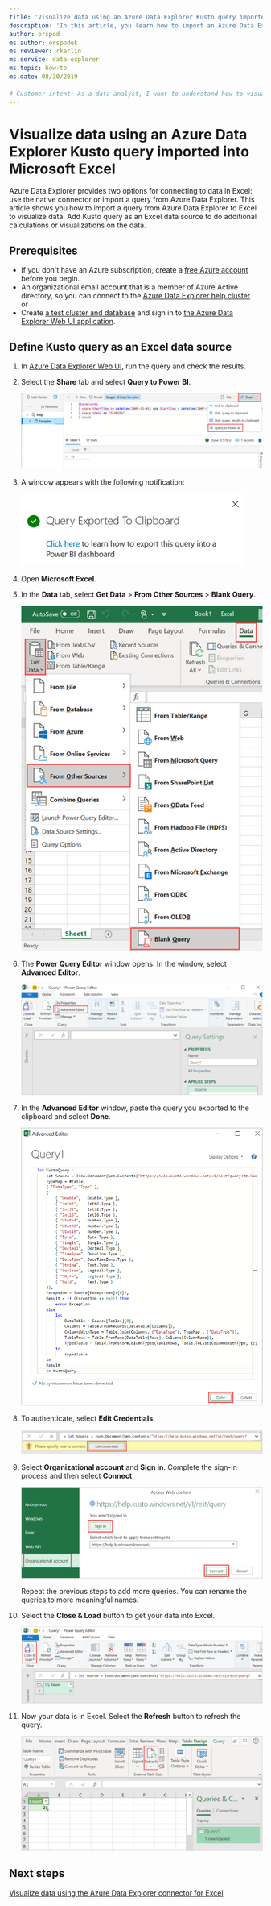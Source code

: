 ```yaml
---
title: 'Visualize data using an Azure Data Explorer Kusto query imported into Microsoft Excel'
description: 'In this article, you learn how to import an Azure Data Explorer Kusto query into Microsoft Excel.'
author: orspod
ms.author: orspodek
ms.reviewer: rkarlin
ms.service: data-explorer
ms.topic: how-to
ms.date: 08/30/2019

# Customer intent: As a data analyst, I want to understand how to visualize my Azure Data Explorer data in Excel.
---
```


# Visualize data using an Azure Data Explorer Kusto query imported into Microsoft Excel

Azure Data Explorer provides two options for connecting to data in Excel: use the native connector or import a query from Azure Data Explorer. This article shows you how to import a query from Azure Data Explorer to Excel to visualize data. Add Kusto query as an Excel data source to do additional calculations or visualizations on the data.

## Prerequisites

* If you don't have an Azure subscription, create a [free Azure account](https://azure.microsoft.com/free/) before you begin.
* An organizational email account that is a member of Azure Active directory, so you can connect to the [Azure Data Explorer help cluster](https://dataexplorer.azure.com/clusters/help/databases/Samples) 
<br>or</br>
* Create [a test cluster and database](create-cluster-database-portal.md) and sign in to [the Azure Data Explorer Web UI application](https://dataexplorer.azure.com/).

## Define Kusto query as an Excel data source

1. In [Azure Data Explorer Web UI](https://dataexplorer.azure.com/clusters/help/databases/Samples), run the query and check the results.

1. Select the **Share** tab and select **Query to Power BI**.

    ![Web UI query to Power BI](media/excel-blank-query/web-ui-query-to-powerbi.png)

1. A window appears with the following notification:

    ![export query to clipboard](media/excel-blank-query/query-exported-to-clipboard.png)

1. Open **Microsoft Excel**.

1. In the **Data** tab, select **Get Data** > **From Other Sources** > **Blank Query**.

    ![Get data and select blank query](media/excel-blank-query/get-data-blank-query.png)

1. The **Power Query Editor** window opens. In the window, select **Advanced Editor**.

    ![Power query editor window](media/excel-blank-query/power-query-editor.png)

1. In the **Advanced Editor** window, paste the query you exported to the clipboard and select **Done**.

    ![Advanced editor query](media/excel-blank-query/advanced-editor-query.png)    

1. To authenticate, select **Edit Credentials**.

    ![Edit credentials](media/excel-blank-query/edit-credentials.png)

1. Select **Organizational account** and **Sign in**. Complete the sign-in process and then select **Connect**.

    ![Complete sign-in](media/excel-blank-query/complete-sign-in.png)

    Repeat the previous steps to add more queries. You can rename the queries to more meaningful names.

1. Select the **Close & Load** button to get your data into Excel.

    ![Select close and load](media/excel-blank-query/close-and-load.png)

1. Now your data is in Excel. Select the **Refresh** button to refresh the query.

    ![View data in excel](media/excel-blank-query/data-in-excel.png)

## Next steps

[Visualize data using the Azure Data Explorer connector for Excel](excel-connector.md)